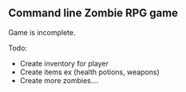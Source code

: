 Command line Zombie RPG game
----------------------------

Game is incomplete.

Todo:
* Create inventory for player
* Create items ex (health potions, weapons)
* Create more zombies....